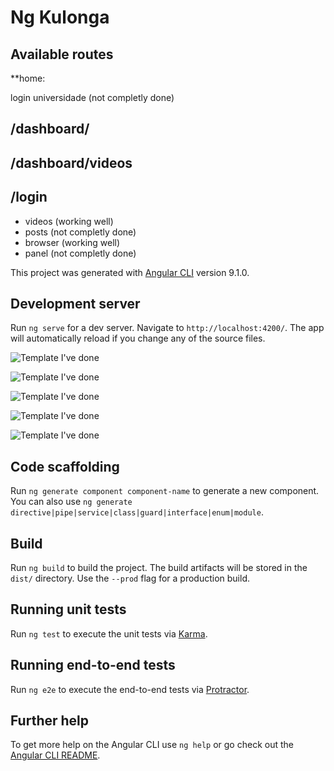 # Ng Kulonga
## Available routes

**home:

 login
 universidade (not completly done)

## /dashboard/
## /dashboard/videos
## /login

- videos (working well)
- posts  (not completly done)
- browser (working well)
- panel (not completly done)

This project was generated with [Angular CLI](https://github.com/angular/angular-cli) version 9.1.0.

## Development server

Run `ng serve` for a dev server. Navigate to `http://localhost:4200/`. The app will automatically reload if you change any of the source files.

![Template I've done ](https://drive.google.com/file/d/1PJhKQSLvFPTbtAg9ru-3Pr2GqSV1EC89/view?usp=sharing)

![Template I've done ](https://drive.google.com/file/d/1OYeid3ha-V4yuF2da0-2fcykPLXh3W07/view?usp=sharing)

![Template I've done ](https://drive.google.com/file/d/1bIvYd5RxGRdJMzyIQglHtqiPAr7_n3My/view?usp=sharing)

![Template I've done ](https://drive.google.com/file/d/1kVvL79Yp_HEeJEcAV9iHKp-TfmxZjp0z/view?usp=sharing)

![Template I've done ](https://drive.google.com/file/d/1WjRvQDnXsTSkanCpUuMZwPWL53zxghZl/view?usp=sharing)


## Code scaffolding

Run `ng generate component component-name` to generate a new component. You can also use `ng generate directive|pipe|service|class|guard|interface|enum|module`.

## Build

Run `ng build` to build the project. The build artifacts will be stored in the `dist/` directory. Use the `--prod` flag for a production build.

## Running unit tests

Run `ng test` to execute the unit tests via [Karma](https://karma-runner.github.io).

## Running end-to-end tests

Run `ng e2e` to execute the end-to-end tests via [Protractor](http://www.protractortest.org/).

## Further help

To get more help on the Angular CLI use `ng help` or go check out the [Angular CLI README](https://github.com/angular/angular-cli/blob/master/README.md).
